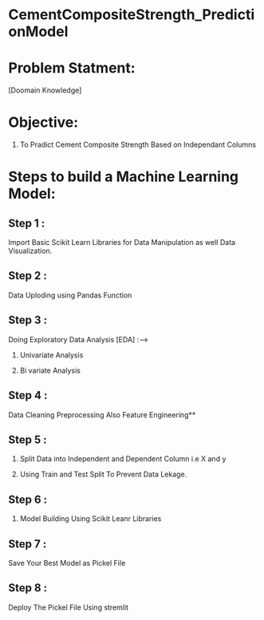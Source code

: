 # CementCompositeStrength_PredictionModel


# Problem Statment:
[Doomain Knowledge]

# Objective:

1. To Pradict Cement Composite Strength Based on Independant Columns

# Steps to build a Machine Learning Model:


## Step 1 :

Import Basic Scikit Learn Libraries for Data Manipulation as well Data Visualization.

## Step 2 :

Data Uploding using Pandas Function

## Step 3 :

Doing Exploratory Data Analysis [EDA] :-->

1. Univariate Analysis 

2. Bi variate Analysis 

## Step 4 :

Data Cleaning Preprocessing Also Feature Engineering**


## Step 5 :

1. Split Data into Independent and Dependent Column i.e X and y 

2. Using Train and Test Split To Prevent Data Lekage.


## Step 6 :

1. Model Building Using Scikit Leanr Libraries 


## Step 7 :

Save Your Best Model as Pickel File 


## Step 8 :

Deploy The Pickel File Using stremlit

